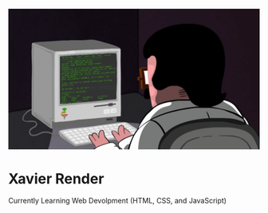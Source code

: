 ![](programming.gif)

# Xavier Render

Currently Learning Web Devolpment (HTML, CSS, and JavaScript)
